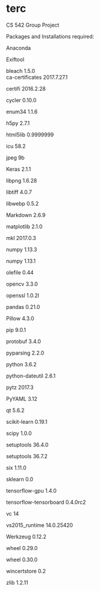 # terc
CS 542 Group Project


Packages and Installations required:

Anaconda

Exiftool

bleach                    1.5.0                    
ca-certificates           2017.7.27.1  

certifi                   2016.2.28               

cycler                    0.10.0                    
  
enum34                    1.1.6                     
  
h5py                      2.7.1                     
  
html5lib                  0.9999999                 
  
icu                       58.2                     

jpeg                      9b                       

Keras                     2.1.1                    

libpng                    1.6.28                   

libtiff                   4.0.7                    

libwebp                   0.5.2                    

Markdown                  2.6.9                    

matplotlib                2.1.0                    

mkl                       2017.0.3                 

numpy                     1.13.3                   

numpy                     1.13.1                   

olefile                   0.44                    

opencv                    3.3.0                  

openssl                   1.0.2l                 

pandas                    0.21.0                    

Pillow                    4.3.0                     

pip                       9.0.1                    

protobuf                  3.4.0                    

pyparsing                 2.2.0                    

python                    3.6.2                    

python-dateutil           2.6.1                    

pytz                      2017.3                   

PyYAML                    3.12                     

qt                        5.6.2                    

scikit-learn              0.19.1                   

scipy                     1.0.0                     

setuptools                36.4.0                   

setuptools                36.7.2                   

six                       1.11.0                   

sklearn                   0.0                      

tensorflow-gpu            1.4.0                    

tensorflow-tensorboard    0.4.0rc2                 

vc                        14                       

vs2015_runtime            14.0.25420               

Werkzeug                  0.12.2                   

wheel                     0.29.0                   

wheel                     0.30.0                   

wincertstore              0.2                      

zlib                      1.2.11                   
